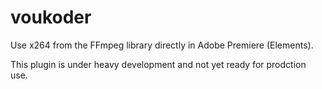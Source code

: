 # voukoder
Use x264 from the FFmpeg library directly in Adobe Premiere (Elements).

This plugin is under heavy development and not yet ready for prodction use.
